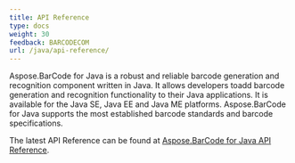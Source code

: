 ```yaml
---
title: API Reference
type: docs
weight: 30
feedback: BARCODECOM
url: /java/api-reference/
---
```




Aspose.BarCode for Java is a robust and reliable barcode generation and recognition component written in Java. It allows developers toadd barcode generation and recognition functionality to their Java applications. It is available for the Java SE, Java EE and Java ME platforms. Aspose.BarCode for Java supports the most established barcode standards and barcode specifications.

The latest API Reference can be found at [Aspose.BarCode for Java API Reference](https://reference.aspose.com/barcode/java/).


